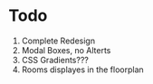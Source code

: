 # Todo

1. Complete Redesign
2. Modal Boxes, no Alterts
3. CSS Gradients???
4. Rooms displayes in the floorplan 